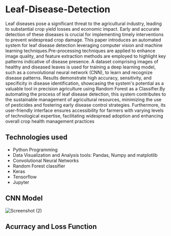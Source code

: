 # Leaf-Disease-Detection
Leaf diseases pose a significant threat to the agricultural industry, leading to substantial crop yield losses and economic impact. Early and accurate detection of these diseases is crucial for implementing timely interventions to prevent widespread crop damage. This paper introduces an automated system for leaf disease detection leveraging computer vision and machine learning techniques.Pre-processing techniques are applied to enhance image quality, and feature extraction methods are employed to highlight key patterns indicative of disease presence. A dataset comprising images of healthy and diseased leaves is used for training a deep learning model, such as a convolutional neural network (CNN), to learn and recognize disease patterns.
Results demonstrate high accuracy, sensitivity, and specificity in disease identification, showcasing the system's potential as a valuable tool in precision agriculture using Random Forest as a Classifier.By automating the process of leaf disease detection, this system contributes to the sustainable management of agricultural resources, minimizing the use of pesticides and fostering early disease control strategies. Furthermore, its user-friendly interface ensures accessibility for farmers with varying levels of technological expertise, facilitating widespread adoption and enhancing overall crop health management practices

## Technologies used
- Python Programming
- Data Visualization and Analysis tools: Pandas, Numpy and matplotlib
- Convolutional Neural Networks
- Random Forest classifier
- Keras
- Tensorflow
- Jupyter
## CNN Model
![Screenshot (2)](https://github.com/gangakona/Leaf-Disease-Detection/assets/110378442/8c921d98-8fba-4b0a-9022-6c17b2de6d6f)
## Acurracy and Loss Function


